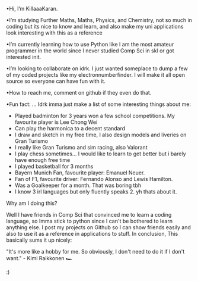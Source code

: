 •Hi, I’m KillaaaKaran.

•I’m studying Further Maths, Maths, Physics, and Chemistry, not so much in coding but its nice to know and learn, and also make my uni applications look interesting with this as a reference

•I’m currently learning how to use Python like I am the most amateur programmer in the world since I never studied Comp Sci in skl or got interested init.

•I’m looking to collaborate on idrk. I just wanted someplace to dump a few of my coded projects like my electronnumberfinder. I will make it all open source so everyone can have fun with it.

•How to reach me, comment on github if they even do that.

•Fun fact: ... Idrk imma just make a list of some interesting things about me:
- Played badminton for 3 years won a few school competitions. My favourite player is Lee Chong Wei
- Can play the harmonica to a decent standard
- I draw and sketch in my free time, I also design models and liveries on Gran Turismo
- I really like Gran Turismo and sim racing, also Valorant
- I play chess sometimes... I would like to learn to get better but i barely have enough free time
- I played basketball for 3 months
- Bayern Munich Fan, favourite player: Emanuel Neuer.
- Fan of F1, favourite driver: Fernando Alonso and Lewis Hamilton.
- Was a Goalkeeper for a month. That was boring tbh
- I know 3 irl languages but only fluently speaks 2.
yh thats about it.

Why am I doing this?

Well I have friends in Comp Sci that convinced me to learn a coding language, so Imma stick to python since I can't be bothered to learn anything else.
I post my projects on Github so I can show friends easily and also to use it as a reference in applications to stuff.
In conclusion, This basically sums it up nicely:

"It's more like a hobby for me. So obviously, I don't need to do it if I don't want." - Kimi Raikkonen 🏎️

:)
